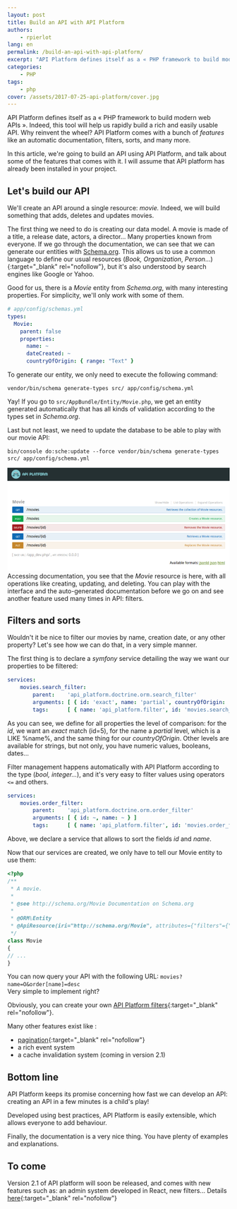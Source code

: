```yaml
---
layout: post
title: Build an API with API Platform
authors:
    - rpierlot
lang: en
permalink: /build-an-api-with-api-platform/
excerpt: "API Platform defines itself as a « PHP framework to build modern web APIs ». Indeed, this tool will help us to rapidly build a rich and easily usable API."
categories:
    - PHP
tags:
    - php
cover: /assets/2017-07-25-api-platform/cover.jpg
---
```


API Platform defines itself as a « PHP framework to build modern web APIs ». Indeed, this tool will help us rapidly build a rich and easily usable API.
Why reinvent the wheel? API Platform comes with a bunch of _features_ like an automatic documentation, filters, sorts, and many more.  

In this article, we're going to build an API using API Platform, and talk about some of the features that comes with it. I will assume that API platform has already been installed in your project.

## Let's build our API

We'll create an API around a single resource: _movie._ Indeed, we will build something that adds, deletes and updates movies.

The first thing we need to do is creating our data model. A movie is made of a title, a release date, actors, a director... Many properties known from everyone.
If we go through the documentation, we can see that we can generate our entities with [Schema.org](http://schema.org). This allows us to use a common language to define our usual resources (_Book, Organization_, _Person_…){:target="_blank" rel="nofollow"}, but it's also understood by search engines like Google or Yahoo.

Good for us, there is a _Movie_ entity from _Schema.org_, with many interesting properties. For simplicity, we'll only work with some of them.

```yaml
# app/config/schemas.yml
types:
  Movie:
    parent: false
    properties:
      name: ~
      dateCreated: ~
      countryOfOrigin: { range: "Text" }
```

To generate our entity, we only need to execute the following command:

```
vendor/bin/schema generate-types src/ app/config/schema.yml
```

Yay! If you go to `src/AppBundle/Entity/Movie.php`, we get an entity generated automatically that has all kinds of validation according to the types set in _Schema.org_.

Last but not least, we need to update the database to be able to play with our movie API:

```
bin/console do:sche:update --force vendor/bin/schema generate-types src/ app/config/schema.yml
```

![](/assets/2017-07-25-api-platform/api_platform_movies.png)Accessing documentation, you see that the _Movie_ resource is here, with all operations like creating, updating, and deleting.
You can play with the interface and the auto-generated documentation before we go on and see another feature used many times in API: filters.

## Filters and sorts

Wouldn't it be nice to filter our movies by name, creation date, or any other property? Let's see how we can do that, in a very simple manner.

The first thing is to declare a _symfony_ service detailing the way we want our properties to be filtered:

```yaml
services:
    movies.search_filter:
        parent:    'api_platform.doctrine.orm.search_filter'
        arguments: [ { id: 'exact', name: 'partial', countryOfOrigin: 'partial' } ]
        tags:      [ { name: 'api_platform.filter', id: 'movies.search_filter' } ]
```

As you can see, we define for all properties the level of comparison: for the _id_, we want an _exact_ match (id=5), for the name a _partial_ level, which is a LIKE %name%, and the same thing for our _countryOfOrigin_. Other levels are available for strings, but not only, you have numeric values, booleans, dates...

Filter management happens automatically with API Platform according to the type (_bool, integer…_), and it's very easy to filter values using operators `<=` and others.

```yaml
services:
    movies.order_filter:
        parent:    'api_platform.doctrine.orm.order_filter'
        arguments: [ { id: ~, name: ~ } ]
        tags:      [ { name: 'api_platform.filter', id: 'movies.order_filter' } ]
```
Above, we declare a service that allows to sort the fields _id_ and _name_.

Now that our services are created, we only have to tell our Movie entity to use them:

```php
<?php
/**
 * A movie.
 *
 * @see http://schema.org/Movie Documentation on Schema.org
 *
 * @ORM\Entity
 * @ApiResource(iri="http://schema.org/Movie", attributes={"filters"={"movies.search_filter", "movies.order_filter"}})
 */
class Movie
{
// ...
}
```
You can now query your API with the following URL: `movies?name=O&order[name]=desc`  
Very simple to implement right?

Obviously, you can create your own [API Platform filters](https://api-platform.com/docs/core/filters#creating-custom-filters){:target="_blank" rel="nofollow"}.

Many other features exist like :
* [pagination](https://api-platform.com/docs/core/pagination){:target="_blank" rel="nofollow"}
* a rich event system
* a cache invalidation system (coming in version 2.1)

## Bottom line

API Platform keeps its promise concerning how fast we can develop an API: creating an API in a few minutes is a child's play!

Developed using best practices, API Platform is easily extensible, which allows everyone to add behaviour.

Finally, the documentation is a very nice thing. You have plenty of examples and explanations.

## To come

Version 2.1 of API platform will soon be released, and comes with new features such as: an admin system developed in React, new filters... Details [here](https://dunglas.fr/2017/06/api-platform-2-1-feature-walkthrough-create-blazing-fast-hypermedia-apis-generate-js-apps/){:target="_blank" rel="nofollow"}
